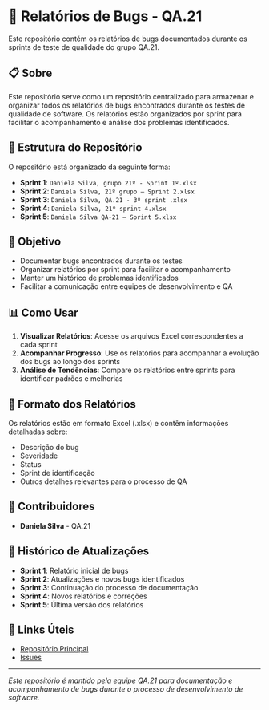 # 🐛 Relatórios de Bugs - QA.21

Este repositório contém os relatórios de bugs documentados durante os sprints de teste de qualidade do grupo QA.21.

## 📋 Sobre

Este repositório serve como um repositório centralizado para armazenar e organizar todos os relatórios de bugs encontrados durante os testes de qualidade de software. Os relatórios estão organizados por sprint para facilitar o acompanhamento e análise dos problemas identificados.

## 📁 Estrutura do Repositório

O repositório está organizado da seguinte forma:

- **Sprint 1**: `Daniela Silva, grupo 21º - Sprint 1º.xlsx`
- **Sprint 2**: `Daniela Silva, 21º grupo — Sprint 2.xlsx`
- **Sprint 3**: `Daniela Silva, QA.21 - 3º sprint .xlsx`
- **Sprint 4**: `Daniela Silva, 21º sprint 4.xlsx`
- **Sprint 5**: `Daniela Silva QA-21 — Sprint 5.xlsx`

## 🎯 Objetivo

- Documentar bugs encontrados durante os testes
- Organizar relatórios por sprint para facilitar o acompanhamento
- Manter um histórico de problemas identificados
- Facilitar a comunicação entre equipes de desenvolvimento e QA

## 📊 Como Usar

1. **Visualizar Relatórios**: Acesse os arquivos Excel correspondentes a cada sprint
2. **Acompanhar Progresso**: Use os relatórios para acompanhar a evolução dos bugs ao longo dos sprints
3. **Análise de Tendências**: Compare os relatórios entre sprints para identificar padrões e melhorias

## 📝 Formato dos Relatórios

Os relatórios estão em formato Excel (.xlsx) e contêm informações detalhadas sobre:
- Descrição do bug
- Severidade
- Status
- Sprint de identificação
- Outros detalhes relevantes para o processo de QA

## 👥 Contribuidores

- **Daniela Silva** - QA.21

## 📅 Histórico de Atualizações

- **Sprint 1**: Relatório inicial de bugs
- **Sprint 2**: Atualizações e novos bugs identificados
- **Sprint 3**: Continuação do processo de documentação
- **Sprint 4**: Novos relatórios e correções
- **Sprint 5**: Última versão dos relatórios

## 🔗 Links Úteis

- [Repositório Principal](https://github.com/DanielaMS-QA/bugs-report)
- [Issues](https://github.com/DanielaMS-QA/bugs-report/issues)

---

*Este repositório é mantido pela equipe QA.21 para documentação e acompanhamento de bugs durante o processo de desenvolvimento de software.*
